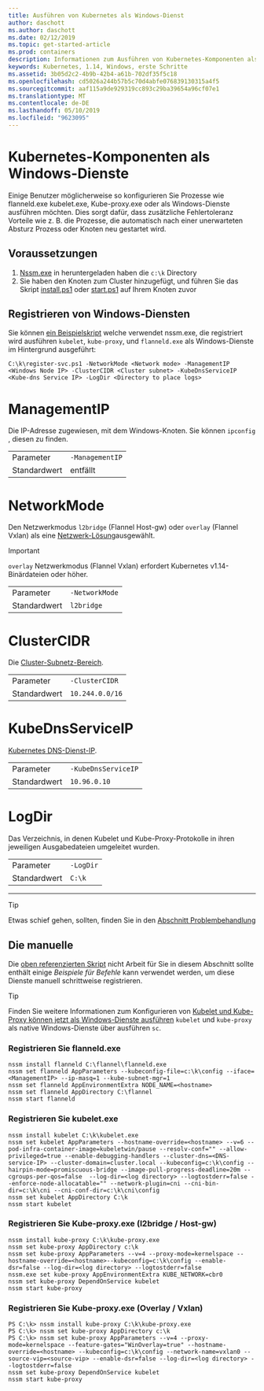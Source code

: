 ```yaml
---
title: Ausführen von Kubernetes als Windows-Dienst
author: daschott
ms.author: daschott
ms.date: 02/12/2019
ms.topic: get-started-article
ms.prod: containers
description: Informationen zum Ausführen von Kubernetes-Komponenten als Windows-Dienste.
keywords: Kubernetes, 1.14, Windows, erste Schritte
ms.assetid: 3b05d2c2-4b9b-42b4-a61b-702df35f5c18
ms.openlocfilehash: cd5026a244b57b5c70d4abfe076839130315a4f5
ms.sourcegitcommit: aaf115a9de929319cc893c29ba39654a96cf07e1
ms.translationtype: MT
ms.contentlocale: de-DE
ms.lasthandoff: 05/10/2019
ms.locfileid: "9623095"
---
```

# <a name="kubernetes-components-as-windows-services"></a>Kubernetes-Komponenten als Windows-Dienste 

Einige Benutzer möglicherweise so konfigurieren Sie Prozesse wie flanneld.exe kubelet.exe, Kube-proxy.exe oder als Windows-Dienste ausführen möchten. Dies sorgt dafür, dass zusätzliche Fehlertoleranz Vorteile wie z. B. die Prozesse, die automatisch nach einer unerwarteten Absturz Prozess oder Knoten neu gestartet wird.


## <a name="prerequisites"></a>Voraussetzungen
1. [Nssm.exe](https://nssm.cc/download) in heruntergeladen haben die `c:\k` Directory
2. Sie haben den Knoten zum Cluster hinzugefügt, und führen Sie das Skript [install.ps1](https://github.com/Microsoft/SDN/tree/master/Kubernetes/flannel/install.ps1) oder [start.ps1](https://github.com/Microsoft/SDN/blob/master/Kubernetes/flannel/start.ps1) auf Ihrem Knoten zuvor

## <a name="registering-windows-services"></a>Registrieren von Windows-Diensten
Sie können [ein Beispielskript](https://github.com/Microsoft/SDN/tree/master/Kubernetes/flannel/register-svc.ps1) welche verwendet nssm.exe, die registriert wird ausführen `kubelet`, `kube-proxy`, und `flanneld.exe` als Windows-Dienste im Hintergrund ausgeführt:

```
C:\k\register-svc.ps1 -NetworkMode <Network mode> -ManagementIP <Windows Node IP> -ClusterCIDR <Cluster subnet> -KubeDnsServiceIP <Kube-dns Service IP> -LogDir <Directory to place logs>
```

# [<a name="managementip"></a>ManagementIP](#tab/ManagementIP)
Die IP-Adresse zugewiesen, mit dem Windows-Knoten. Sie können `ipconfig` , diesen zu finden.

|  |  | 
|---------|---------|
|Parameter     | `-ManagementIP`        |
|Standardwert    | entfällt        |


# [<a name="networkmode"></a>NetworkMode](#tab/NetworkMode)
Den Netzwerkmodus `l2bridge` (Flannel Host-gw) oder `overlay` (Flannel Vxlan) als eine [Netzwerk-Lösung](./network-topologies.md)ausgewählt.

> [!Important] 
> `overlay` Netzwerkmodus (Flannel Vxlan) erfordert Kubernetes v1.14-Binärdateien oder höher.

|  |  | 
|---------|---------|
|Parameter     | `-NetworkMode`        |
|Standardwert    | `l2bridge`        |


# [<a name="clustercidr"></a>ClusterCIDR](#tab/ClusterCIDR)
Die [Cluster-Subnetz-Bereich](./getting-started-kubernetes-windows.md#cluster-subnet-def).

|  |  | 
|---------|---------|
|Parameter     | `-ClusterCIDR`        |
|Standardwert    | `10.244.0.0/16`        |


# [<a name="kubednsserviceip"></a>KubeDnsServiceIP](#tab/KubeDnsServiceIP)
[Kubernetes DNS-Dienst-IP](./getting-started-kubernetes-windows.md#kube-dns-def).

|  |  | 
|---------|---------|
|Parameter     | `-KubeDnsServiceIP`        |
|Standardwert    | `10.96.0.10`        |


# [<a name="logdir"></a>LogDir](#tab/LogDir)
Das Verzeichnis, in denen Kubelet und Kube-Proxy-Protokolle in ihren jeweiligen Ausgabedateien umgeleitet wurden.

|  |  | 
|---------|---------|
|Parameter     | `-LogDir`        |
|Standardwert    | `C:\k`        |

---


> [!TIP] 
> Etwas schief gehen, sollten, finden Sie in den [Abschnitt Problembehandlung](./common-problems.md#i-have-problems-running-kubernetes-processes-as-windows-services)

## <a name="manual-approach"></a>Die manuelle
Die [oben referenzierten Skript](#registering-windows-services) nicht Arbeit für Sie in diesem Abschnitt sollte enthält einige *Beispiele für Befehle* kann verwendet werden, um diese Dienste manuell schrittweise registrieren.

> [!TIP] 
> Finden Sie weitere Informationen zum Konfigurieren von [Kubelet und Kube-Proxy können jetzt als Windows-Dienste ausführen](https://kubernetes.io/docs/getting-started-guides/windows/#kubelet-and-kube-proxy-can-now-run-as-windows-services) `kubelet` und `kube-proxy` als native Windows-Dienste über ausführen `sc`.

### <a name="register-flanneldexe"></a>Registrieren Sie flanneld.exe
```
nssm install flanneld C:\flannel\flanneld.exe
nssm set flanneld AppParameters --kubeconfig-file=c:\k\config --iface=<ManagementIP> --ip-masq=1 --kube-subnet-mgr=1
nssm set flanneld AppEnvironmentExtra NODE_NAME=<hostname>
nssm set flanneld AppDirectory C:\flannel
nssm start flanneld
```

### <a name="register-kubeletexe"></a>Registrieren Sie kubelet.exe
```
nssm install kubelet C:\k\kubelet.exe
nssm set kubelet AppParameters --hostname-override=<hostname> --v=6 --pod-infra-container-image=kubeletwin/pause --resolv-conf="" --allow-privileged=true --enable-debugging-handlers --cluster-dns=<DNS-service-IP> --cluster-domain=cluster.local --kubeconfig=c:\k\config --hairpin-mode=promiscuous-bridge --image-pull-progress-deadline=20m --cgroups-per-qos=false  --log-dir=<log directory> --logtostderr=false --enforce-node-allocatable="" --network-plugin=cni --cni-bin-dir=c:\k\cni --cni-conf-dir=c:\k\cni\config
nssm set kubelet AppDirectory C:\k
nssm start kubelet
```

### <a name="register-kube-proxyexe-l2bridge--host-gw"></a>Registrieren Sie Kube-proxy.exe (l2bridge / Host-gw)
```
nssm install kube-proxy C:\k\kube-proxy.exe
nssm set kube-proxy AppDirectory c:\k
nssm set kube-proxy AppParameters --v=4 --proxy-mode=kernelspace --hostname-override=<hostname>--kubeconfig=c:\k\config --enable-dsr=false --log-dir=<log directory> --logtostderr=false
nssm.exe set kube-proxy AppEnvironmentExtra KUBE_NETWORK=cbr0
nssm set kube-proxy DependOnService kubelet
nssm start kube-proxy
```

### <a name="register-kube-proxyexe-overlay--vxlan"></a>Registrieren Sie Kube-proxy.exe (Overlay / Vxlan)
```
PS C:\k> nssm install kube-proxy C:\k\kube-proxy.exe
PS C:\k> nssm set kube-proxy AppDirectory c:\k
PS C:\k> nssm set kube-proxy AppParameters --v=4 --proxy-mode=kernelspace --feature-gates="WinOverlay=true" --hostname-override=<hostname> --kubeconfig=c:\k\config --network-name=vxlan0 --source-vip=<source-vip> --enable-dsr=false --log-dir=<log directory> --logtostderr=false
nssm set kube-proxy DependOnService kubelet
nssm start kube-proxy
```